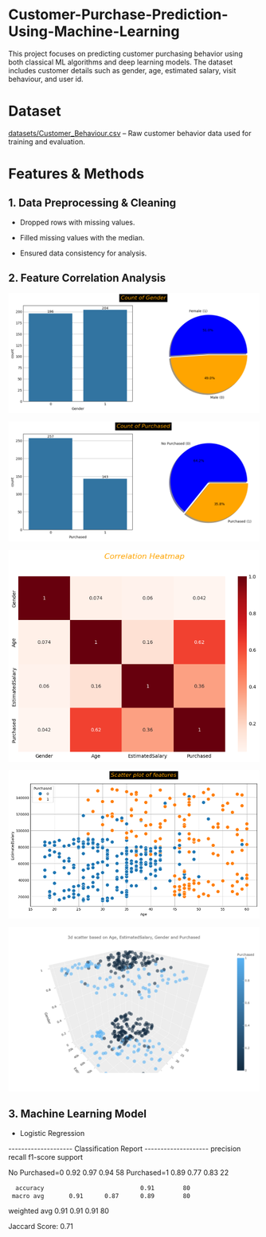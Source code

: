 # Customer-Purchase-Prediction-Using-Machine-Learning

This project focuses on predicting customer purchasing behavior using both classical ML algorithms and deep learning models. The dataset includes customer details such as gender, age, estimated salary, visit behaviour, and user id.

# Dataset
 [datasets/Customer_Behaviour.csv](datasets/Customer_Behaviour.csv) – Raw customer behavior data used for training and evaluation.

# Features & Methods
## 1. Data Preprocessing & Cleaning

 * Dropped rows with missing values.

 * Filled missing values with the median.

 * Ensured data consistency for analysis.


## 2. Feature Correlation Analysis

![Count Of Gender](images/Countofgender.png)

![Count Of purchased](images/countofpurchased.png)

![Correlation Heatmap](images/Correlation.png)

![Scatter Plot of Features](images/scatterplot.png)

![3D PlotBased on Age, Estimated Salary, Gender and Purchased](images/newplot.png)


## 3. Machine Learning Model

* Logistic Regression

-------------------- Classification Report --------------------
                precision    recall  f1-score   support

No Purchased=0       0.92      0.97      0.94        58
   Purchased=1       0.89      0.77      0.83        22

      accuracy                           0.91        80
     macro avg       0.91      0.87      0.89        80
  weighted avg       0.91      0.91      0.91        80

Jaccard Score: 0.71






